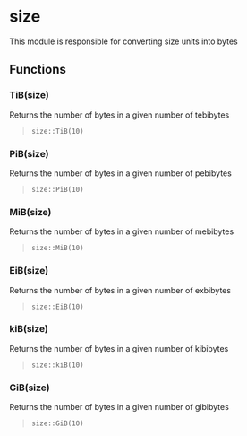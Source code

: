 
# size

 This module is responsible for converting size units into bytes
## Functions

### TiB(size)

Returns the number of bytes in a given number of tebibytes

> ```tremor
> size::TiB(10)
> ```


### PiB(size)

Returns the number of bytes in a given number of pebibytes

> ```tremor
> size::PiB(10)
> ```


### MiB(size)

Returns the number of bytes in a given number of mebibytes

> ```tremor
> size::MiB(10)
> ```

### EiB(size)

Returns the number of bytes in a given number of exbibytes

> ```tremor
> size::EiB(10)
> ```


### kiB(size)

Returns the number of bytes in a given number of kibibytes

> ```tremor
> size::kiB(10)
> ```


### GiB(size)

Returns the number of bytes in a given number of gibibytes

> ```tremor
> size::GiB(10)
> ```

